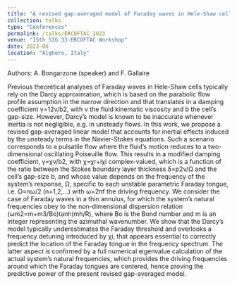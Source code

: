 ```yaml
---
title: "A revised gap-averaged model of Faraday waves in Hele-Shaw cells"
collection: talks
type: "Conferences"
permalink: /talks/ERCOFTAC_2023
venue: "15th SIG 33-ERCOFTAC Workshop"
date: 2023-06
location: "Alghero, Italy"
---
```


Authors: A. Bongarzone (speaker) and F. Gallaire

Previous theoretical analyses of Faraday waves in Hele-Shaw cells typically rely on the Darcy approximation, which is based on the parabolic flow profile assumption in the narrow direction and that translates in a damping coefficient γ=12ν/b2, with ν the fluid kinematic viscosity and b the cell’s gap-size. However, Darcy’s model is known to be inaccurate whenever inertia is not negligible, e.g. in unsteady flows. In this work, we propose a revised gap-averaged linear model that accounts for inertial effects induced by the unsteady terms in the Navier-Stokes equations. Such a scenario corresponds to a pulsatile flow where the fluid’s motion reduces to a two-dimensional oscillating Poiseuille flow. This results in a modified damping coefficient, γ=χν/b2, with χ=χr+iχi complex-valued, which is a function of the ratio between the Stokes boundary layer thickness δ=p2ν/Ω and the cell’s gap-size b, and whose value depends on the frequency of the system’s response, Ω, specific to each unstable parametric Faraday tongue, i.e. Ω=nω/2 (n=1,2,...) with ω=2πf the driving frequency. We consider the case of Faraday waves in a thin annulus, for which the system’s natural frequencies obey to the non-dimensional dispersion relation (ωm2= m+m3/Bo)tanh(mh/R), where Bo is the Bond number and m is an integer representing the azimuthal wavenumber. We show that the Darcy’s model typically underestimates the Faraday threshold and overlooks a frequency detuning introduced by χi, that appears essential to correctly predict the location of the Faraday tongue in the frequency spectrum. The latter aspect is confirmed by a full numerical eigenvalue calculation of the actual system’s natural frequencies, which provides the driving frequencies around which the Faraday tongues are centered, hence proving the predictive power of the present revised gap-averaged model.
